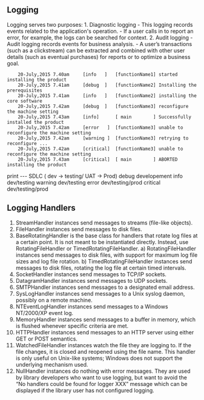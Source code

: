 ## Logging

Logging serves two purposes: 1. Diagnostic logging - This logging records events related to the application's operation. - If a user calls in to report an error, for example, the logs can be searched for context. 2. Audit logging - Audit logging records events for business analysis. - A user’s transactions (such as a clickstream) can be extracted and combined with other user
details (such as eventual purchases) for reports or to optimize a business goal.

```log
    20-July,2015 7.40am     [info	] 	[functionName1] started installing the product
    20-July,2015 7.41am     [debug	]	[functionName2] Installing the prerequisites
    20-July,2015 7.41am     [info	]	[functionName2]	installing the core software
    20-July,2015 7.42am     [debug	]	[functionName3]	reconfigure the machine setting
    20-July,2015 7.43am     [info]		[ main  	  ]	Successfully installed the product
    20-July,2015 7.42am     [error   ]	[functionName3]	unable to reconfigure the machine setting
    20-July,2015 7.42am     [warning ]	[functionName3]	retrying to reconfigure ...
    20-July,2015 7.42am     [critical]	[functionName3]	unable to reconfigure the machine setting
    20-July,2015 7.43am     [critical]  [ main        ]	ABORTED installing the product
```

print ---
SDLC ( dev -> testing/ UAT -> Prod)
debug developement
info dev/testing
warning dev/testing
error dev/testing/prod
critical dev/testing/prod

## Logging Handlers

1. StreamHandler instances send messages to streams (file-like objects).
2. FileHandler instances send messages to disk files.
3. BaseRotatingHandler is the base class for handlers that rotate log files at a certain point.
   It is not meant to be instantiated directly.
   Instead, use RotatingFileHandler or TimedRotatingFileHandler.
   a) RotatingFileHandler instances send messages to disk files, with support for maximum log file sizes and log file rotation.
   b) TimedRotatingFileHandler instances send messages to disk files, rotating the log file at certain timed intervals.
4. SocketHandler instances send messages to TCP/IP sockets.
5. DatagramHandler instances send messages to UDP sockets.
6. SMTPHandler instances send messages to a designated email address.
7. SysLogHandler instances send messages to a Unix syslog daemon, possibly on a remote machine.
8. NTEventLogHandler instances send messages to a Windows NT/2000/XP event log.
9. MemoryHandler instances send messages to a buffer in memory, which is flushed whenever specific criteria are met.
10. HTTPHandler instances send messages to an HTTP server using either GET or POST semantics.
11. WatchedFileHandler instances watch the file they are logging to.
    If the file changes, it is closed and reopened using the file name.
    This handler is only useful on Unix-like systems; Windows does not support the underlying mechanism used.
12. NullHandler instances do nothing with error messages.
    They are used by library developers who want to use logging, but want to avoid the “No handlers could be found for logger XXX” message which can be displayed if the library user has not configured logging.